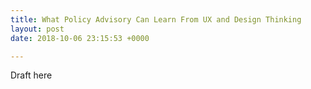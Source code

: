 ```yaml
---
title: What Policy Advisory Can Learn From UX and Design Thinking
layout: post
date: 2018-10-06 23:15:53 +0000

---
```

Draft here